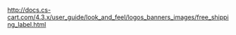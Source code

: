 http://docs.cs-cart.com/4.3.x/user_guide/look_and_feel/logos_banners_images/free_shipping_label.html
